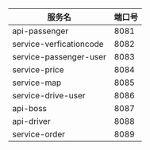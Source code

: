 服务名|端口号
--- | ---
api-passenger|8081
service-verficationcode|8082
service-passenger-user|8083
service-price|8084
service-map|8085
service-drive-user|8086
api-boss|8087
api-driver|8088
service-order|8089
